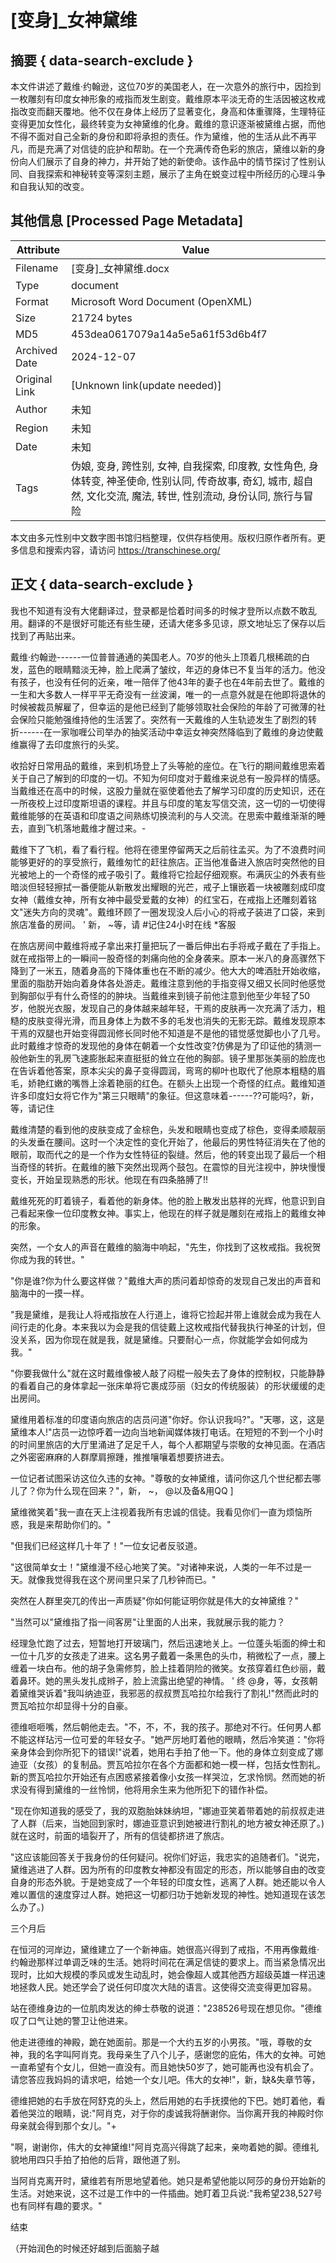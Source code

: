 # [变身]_女神黛维



## 摘要  { data-search-exclude }

<!-- tcd_abstract -->
本文件讲述了戴维·约翰逊，这位70岁的美国老人，在一次意外的旅行中，因捡到一枚雕刻有印度女神形象的戒指而发生剧变。戴维原本平淡无奇的生活因被这枚戒指改变而翻天覆地。他不仅在身体上经历了显著变化，身高和体重骤降，生理特征变得更加女性化，最终转变为女神黛维的化身。戴维的意识逐渐被黛维占据，而他不得不面对自己全新的身份和即将承担的责任。作为黛维，他的生活从此不再平凡，而是充满了对信徒的庇护和帮助。在一个充满传奇色彩的旅店，黛维以新的身份向人们展示了自身的神力，并开始了她的新使命。该作品中的情节探讨了性别认同、自我探索和神秘转变等深刻主题，展示了主角在蜕变过程中所经历的心理斗争和自我认知的改变。

<!-- tcd_abstract_end -->

## 其他信息 [Processed Page Metadata]

| Attribute       | Value                                  |
|-----------------|----------------------------------------|
| Filename        | [变身]_女神黛维.docx                             |
| Type            | document                                 |
| Format          | Microsoft Word Document (OpenXML)                               |
| Size            | 21724 bytes                           |
| MD5             | 453dea0617079a14a5e5a61f53d6b4f7                                  |
| Archived Date   | 2024-12-07                             |
| Original Link   | [Unknown link(update needed)]                         |
| Author          | 未知                               |
| Region          | 未知                               |
| Date            | 未知                                 |
| Tags            | 伪娘, 变身, 跨性别, 女神, 自我探索, 印度教, 女性角色, 身体转变, 神圣使命, 性别认同, 传奇故事, 奇幻, 城市, 超自然, 文化交流, 魔法, 转世, 性别流动, 身份认同, 旅行与冒险                                 |

本文由多元性别中文数字图书馆归档整理，仅供存档使用。版权归原作者所有。更多信息和搜索内容，请访问 <https://transchinese.org/>


## 正文 { data-search-exclude }

<!-- tcd_main_text -->
我也不知道有没有大佬翻译过，登录都是恰着时间多的时候才登所以点数不敢乱用。翻译的不是很好可能还有些生硬，还请大佬多多见谅，原文地址忘了保存以后找到了再贴出来。

戴维·约翰逊------一位普普通通的美国老人。70岁的他头上顶着几根稀疏的白发，蓝色的眼睛黯淡无神，脸上爬满了皱纹，年迈的身体已不复当年的活力。他没有孩子，也没有任何的近亲，唯一陪伴了他43年的妻子也在4年前去世了。戴维的一生和大多数人一样平平无奇没有一丝波澜，唯一的一点意外就是在他即将退休的时候被裁员解雇了，但幸运的是他已经到了能够领取社会保险的年龄了可微薄的社会保险只能勉强维持他的生活罢了。突然有一天戴维的人生轨迹发生了剧烈的转折------在一家咖喱公司举办的抽奖活动中幸运女神突然降临到了戴维的身边使戴维赢得了去印度旅行的头奖。

收拾好日常用品的戴维，来到机场登上了头等舱的座位。在飞行的期间戴维思索着关于自己了解到的印度的一切。不知为何印度对于戴维来说总有一股异样的情感。当戴维还在高中的时候，这股力量就在驱使着他去了解学习印度的历史知识，还在一所夜校上过印度斯坦语的课程。并且与印度的笔友写信交流，这一切的一切使得戴维能够的在英语和印度语之间熟练切换流利的与人交流。在思索中戴维渐渐的睡去，直到飞机落地戴维才醒过来。-

戴维下了飞机，看了看行程。他将在德里停留两天之后前往孟买。为了不浪费时间能够更好的的享受旅行，戴维匆忙的赶往旅店。正当他准备进入旅店时突然他的目光被地上的一个奇怪的戒子吸引了。戴维将它捡起仔细观察。布满灰尘的外表有些暗淡但轻轻擦拭一番便能从新散发出耀眼的光芒，戒子上镶嵌着一块被雕刻成印度女神（戴维女神，所有女神中最受爱戴的女神）的红宝石，在戒指上还雕刻着铭文"迷失方向的灵魂"。戴维环顾了一圈发现没人后小心的将戒子装进了口袋，来到旅店准备的房间。 '
新， ~等，请 #记住24小时在线 *客服

在旅店房间中戴维将戒子拿出来打量把玩了一番后伸出右手将戒子戴在了手指上。就在戒指带上的一瞬间一股奇怪的刺痛向他的全身袭来。原本一米八的身高骤然下降到了一米五，随着身高的下降体重也在不断的减少。他大大的啤酒肚开始收缩，里面的脂肪开始向着身体各处游走。戴维注意到他的手指变得又细又长同时他感觉到胸部似乎有什么奇怪的的肿块。当戴维来到镜子前他注意到他至少年轻了50岁，他脱光衣服，发现自己的身体越来越年轻，干焉的皮肤再一次充满了活力，粗糙的皮肤变得光滑，而且身体上为数不多的毛发也消失的无影无踪。戴维发现原本干焉的双腿也开始变得圆润修长同时他不知道是不是他的错觉感觉脚也小了几号。此时戴维才惊奇的发现他的身体在朝着一个女性改变?仿佛是为了印证他的猜测一般他新生的乳房飞速膨胀起来直挺挺的耸立在他的胸部。镜子里那张美丽的脸庞也在告诉着他答案，原本尖尖的鼻子变得圆润，弯弯的柳叶也取代了他原本粗糙的眉毛，娇艳红嫩的嘴唇上涂着艳丽的红色。在额头上出现一个奇怪的红点。戴维知道许多印度妇女将它作为"第三只眼睛"的象征。但这意味着------??可能吗?，新，等，请记住

戴维清楚的看到他的皮肤变成了金棕色，头发和眼睛也变成了棕色，变得柔顺靓丽的头发垂在腰间。这时一个决定性的变化开始了，他最后的男性特征消失在了他的眼前，取而代之的是一个作为女性特征的裂缝。然后，他的转变出现了最后一个相当奇怪的转折。在戴维的腋下突然出现两个鼓包。在震惊的目光注视中，肿块慢慢变长，开始呈现熟悉的形状。他现在有四条胳膊了!!

戴维死死的盯着镜子，看着他的新身体。他的脸上散发出慈祥的光辉，他意识到自己看起来像一位印度教女神。事实上，他现在的样子就是雕刻在戒指上的戴维女神的形象。

突然，一个女人的声音在戴维的脑海中响起，"先生，你找到了这枚戒指。我祝贺你成为我的转世。"

"你是谁?你为什么要这样做？"戴维大声的质问着却惊奇的发现自己发出的声音和脑海中的一摸一样。

"我是黛维，是我让人将戒指放在人行道上，谁将它捡起并带上谁就会成为我在人间行走的化身。本来我以为会是我的信徒戴上这枚戒指代替我执行神圣的计划，但没关系，因为你现在就是我，就是黛维。只要耐心一点，你就能学会如何成为我。"

"你要我做什么"就在这时戴维像被人敲了闷棍一般失去了身体的控制权，只能静静的看着自己的身体拿起一张床单将它裹成莎丽（妇女的传统服装）的形状缓缓的走出房间。

黛维用着标准的印度语向旅店的店员问道"你好。你认识我吗?"。"天哪，这，这是黛维本人!"店员一边惊呼着一边向当地新闻媒体拨打电话。在短短的不到一个小时的时间里旅店的大厅里涌进了足足千人，每个人都期望与崇敬的女神见面。在酒店之外密密麻麻的人群摩肩擦踵，推推嚷嚷着想要挤进去。

一位记者试图采访这位久违的女神。"尊敬的女神黛维，请问你这几个世纪都去哪儿了？你为什么现在回来？"，新， ~， @以及备&用QQ ]

黛维微笑着"我一直在天上注视着我所有忠诚的信徒。我看见你们一直为烦恼所惑，我是来帮助你们的。"

"但我们已经这样几十年了！"一位女记者反驳道。

"这很简单女士！"黛维漫不经心地笑了笑。"对诸神来说，人类的一年不过是一天。就像我觉得我在这个房间里只呆了几秒钟而已。"

突然在人群里突兀的传出一声质疑"你如何能证明你就是伟大的女神黛维？"

"当然可以"黛维指了指一间客房"让里面的人出来，我就展示我的能力？

经理急忙跑了过去，短暂地打开玻璃门，然后迅速地关上。一位蓬头垢面的绅士和一位十几岁的女孩走了进来。这名男子戴着一条黑色的头巾，稍微松了一点，腰上缠着一块白布。他的胡子急需修剪，脸上挂着阴险的微笑。女孩穿着红色纱丽，戴着鼻环。她的黑头发扎成辫子，脸上流露出绝望的神情。 '
终 @身，等，女孩朝着黛维哭诉着"我叫纳迪亚，我邪恶的叔叔贾瓦哈拉尔给我行了割礼!"然而此时的贾瓦哈拉尔却显得十分的自豪。

德维咂咂嘴，然后朝他走去。"不，不，不，我的孩子。那绝对不行。任何男人都不能这样玷污一位可爱的年轻女子。"她严厉地盯着他的眼睛，然后冷笑道："你将亲身体会到你所犯下的错误!"说着，她用右手拍了他一下。他的身体立刻变成了娜迪亚（女孩）的复制品。贾瓦哈拉尔在各个方面都和她一模一样，包括女性割礼。新的贾瓦哈拉尔开始还有点困惑紧接着像小女孩一样哭泣，乞求怜悯。然而她的祈求没有得到黛维的一丝怜悯，他将用余生来为他所犯下的错作补偿。

"现在你知道我的感受了，我的双胞胎妹妹纳坦，"娜迪亚笑着带着她的前叔叔走进了人群（后来，当她回到家时，娜迪亚意识到她被进行割礼的地方被女神还原了。)就在这时，前面的墙裂开了，所有的信徒都挤进了旅店。

"这应该能回答关于我身份的任何疑问。祝你们好运，我忠实的追随者们。"说完，黛维逃进了人群。因为所有的印度教女神都没有固定的形态，所以能够自由的改变自身的形态外貌。于是她变成了一个年轻的印度女性，逃离了人群。她还能以令人难以置信的速度穿过人群。她把这一切都归功于她新发现的神性。她知道现在该怎么办了。)

三个月后

在恒河的河岸边，黛维建立了一个新神庙。她很高兴得到了戒指，不用再像戴维·约翰逊那样过单调乏味的生活。她将时间花在满足信徒的要求上。而当紧急情况出现时，比如大规模的季风或发生动乱时，她会像超人或其他西方超级英雄一样迅速地拯救人民。她还学会了说任何印度次大陆的语言。这使得交流变得更加容易。

站在德维身边的一位肌肉发达的绅士恭敬的说道："238526号现在想见你。"德维叹了口气让她的警卫让他进来。

他走进德维的神殿，跪在她面前。那是一个大约五岁的小男孩。"哦，尊敬的女神，我的名字叫阿肖克。我母亲生了八个儿子，感谢您的庇佑，伟大的女神。可她一直希望有个女儿，但她一直没有。而且她快50岁了，她可能再也没有机会了。请您答应我妈妈的请求吧，给她一个女儿吧。伟大的女神!"，新，缺&失章节等，

德维把她的右手放在阿舒克的头上，然后用她的右手抚摸他的下巴。她盯着他，看着他哭泣的眼睛，说:"阿肖克，对于你的虔诚我将酬谢你。当你离开我的神殿时你母亲就会得到那个女儿。"+

"啊，谢谢你，伟大的女神黛维!"阿肖克高兴得跳了起来，亲吻着她的脚。德维礼貌地用四只手拍了拍他的后背，跟他道了别。

当阿肖克离开时，黛维若有所思地望着他。她只是希望他能以阿莎的身份开始新的生活。对她来说，这不过是工作中的一件插曲。她盯着卫兵说:"我希望238,527号也有同样有趣的要求。"

结束

（开始润色的时候还好越到后面脑子越
<!-- tcd_main_text_end -->

